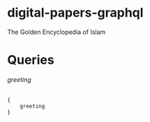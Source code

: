 # digital-papers-graphql
 The Golden Encyclopedia of Islam

# Queries

###### greeting

```
{
    greeting
}
```
